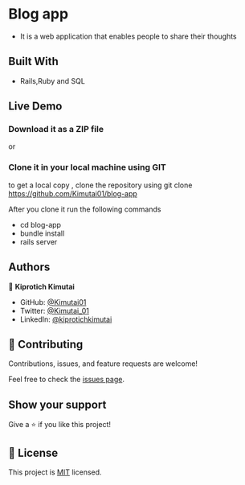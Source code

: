 # Blog app

- It is a web application that enables people to share their thoughts
## Built With

- Rails,Ruby and SQL

## Live Demo

### Download it as a ZIP file

or

### Clone it in your local machine using GIT

to get a local copy , clone the repository using git clone https://github.com/Kimutai01/blog-app

After you clone it run the following commands

- cd blog-app
- bundle install
- rails server

## Authors

👤 **Kiprotich Kimutai**

- GitHub: [@Kimutai01](https://github.com/Kimutai01)
- Twitter: [@Kimutai_01](https://twitter.com/Kimutai_01?s=09)
- LinkedIn: [@kiprotichkimutai](https://www.linkedin.com/m/in/kimutai-kiprotich-1b5045216)

## 🤝 Contributing

Contributions, issues, and feature requests are welcome!

Feel free to check the [issues page](https://github.com/Graycemuthui/My-Catalog/issues).

## Show your support

Give a ⭐️ if you like this project!

## 📝 License

This project is [MIT](https://github.com/Graycemuthui/My-Catalog/blob/dev/MIT.md) licensed.